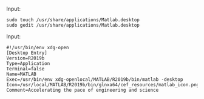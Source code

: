 Input:
    
    sudo touch /usr/share/applications/Matlab.desktop
    sudo gedit /usr/share/applications/Matlab.desktop

Input:

    #!/usr/bin/env xdg-open
    [Desktop Entry]
    Version=R2019b
    Type=Application
    Terminal=false
    Name=MATLAB
    Exec=/usr/bin/env xdg-openlocal/MATLAB/R2019b/bin/matlab -desktop
    Icon=/usr/local/MATLAB/R2019b/bin/glnxa64/cef_resources/matlab_icon.png
    Comment=Accelerating the pace of engineering and science
